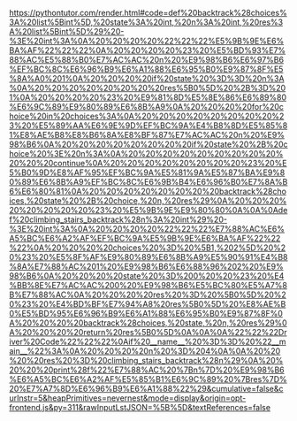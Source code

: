 <!--
    File: climbing_stairs_backtrack.md
    Created Time: 2024-01-05
    Author: Krahets (krahets@163.com)
--->

<!-- [file]{climbing_stairs_backtrack}-[class]{}-[func]{climbing_stairs_backtrack} -->
https://pythontutor.com/render.html#code=def%20backtrack%28choices%3A%20list%5Bint%5D,%20state%3A%20int,%20n%3A%20int,%20res%3A%20list%5Bint%5D%29%20-%3E%20int%3A%0A%20%20%20%20%22%22%22%E5%9B%9E%E6%BA%AF%22%22%22%0A%20%20%20%20%23%20%E5%BD%93%E7%88%AC%E5%88%B0%E7%AC%AC%20n%20%E9%98%B6%E6%97%B6%EF%BC%8C%E6%96%B9%E6%A1%88%E6%95%B0%E9%87%8F%E5%8A%A0%201%0A%20%20%20%20if%20state%20%3D%3D%20n%3A%0A%20%20%20%20%20%20%20%20res%5B0%5D%20%2B%3D%201%0A%20%20%20%20%23%20%E9%81%8D%E5%8E%86%E6%89%80%E6%9C%89%E9%80%89%E6%8B%A9%0A%20%20%20%20for%20choice%20in%20choices%3A%0A%20%20%20%20%20%20%20%20%23%20%E5%89%AA%E6%9E%9D%EF%BC%9A%E4%B8%8D%E5%85%81%E8%AE%B8%E8%B6%8A%E8%BF%87%E7%AC%AC%20n%20%E9%98%B6%0A%20%20%20%20%20%20%20%20if%20state%20%2B%20choice%20%3E%20n%3A%0A%20%20%20%20%20%20%20%20%20%20%20%20continue%0A%20%20%20%20%20%20%20%20%23%20%E5%B0%9D%E8%AF%95%EF%BC%9A%E5%81%9A%E5%87%BA%E9%80%89%E6%8B%A9%EF%BC%8C%E6%9B%B4%E6%96%B0%E7%8A%B6%E6%80%81%0A%20%20%20%20%20%20%20%20backtrack%28choices,%20state%20%2B%20choice,%20n,%20res%29%0A%20%20%20%20%20%20%20%20%23%20%E5%9B%9E%E9%80%80%0A%0A%0Adef%20climbing_stairs_backtrack%28n%3A%20int%29%20-%3E%20int%3A%0A%20%20%20%20%22%22%22%E7%88%AC%E6%A5%BC%E6%A2%AF%EF%BC%9A%E5%9B%9E%E6%BA%AF%22%22%22%0A%20%20%20%20choices%20%3D%20%5B1,%202%5D%20%20%23%20%E5%8F%AF%E9%80%89%E6%8B%A9%E5%90%91%E4%B8%8A%E7%88%AC%201%20%E9%98%B6%E6%88%96%202%20%E9%98%B6%0A%20%20%20%20state%20%3D%200%20%20%23%20%E4%BB%8E%E7%AC%AC%200%20%E9%98%B6%E5%BC%80%E5%A7%8B%E7%88%AC%0A%20%20%20%20res%20%3D%20%5B0%5D%20%20%23%20%E4%BD%BF%E7%94%A8%20res%5B0%5D%20%E8%AE%B0%E5%BD%95%E6%96%B9%E6%A1%88%E6%95%B0%E9%87%8F%0A%20%20%20%20backtrack%28choices,%20state,%20n,%20res%29%0A%20%20%20%20return%20res%5B0%5D%0A%0A%0A%22%22%22Driver%20Code%22%22%22%0Aif%20__name__%20%3D%3D%20%22__main__%22%3A%0A%20%20%20%20n%20%3D%204%0A%0A%20%20%20%20res%20%3D%20climbing_stairs_backtrack%28n%29%0A%20%20%20%20print%28f%22%E7%88%AC%20%7Bn%7D%20%E9%98%B6%E6%A5%BC%E6%A2%AF%E5%85%B1%E6%9C%89%20%7Bres%7D%20%E7%A7%8D%E6%96%B9%E6%A1%88%22%29&cumulative=false&curInstr=5&heapPrimitives=nevernest&mode=display&origin=opt-frontend.js&py=311&rawInputLstJSON=%5B%5D&textReferences=false
